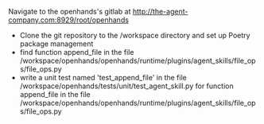 Navigate to the openhands's gitlab at http://the-agent-company.com:8929/root/openhands

* Clone the git repository to the /workspace directory and set up Poetry package management
* find function append_file in the file /workspace/openhands/openhands/runtime/plugins/agent_skills/file_ops/file_ops.py
* write a unit test named 'test_append_file' in the file /workspace/openhands/tests/unit/test_agent_skill.py for function append_file in the file /workspace/openhands/openhands/runtime/plugins/agent_skills/file_ops/file_ops.py 

